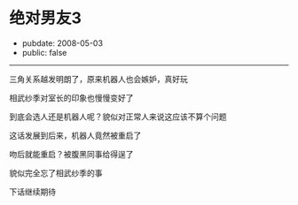 # 绝对男友3

- pubdate: 2008-05-03
- public: false

--------------------------


三角关系越发明朗了，原来机器人也会嫉妒，真好玩

相武纱季对室长的印象也慢慢变好了

到底会选人还是机器人呢？貌似对正常人来说这应该不算个问题

这话发展到后来，机器人竟然被重启了

吻后就能重启？被腹黑同事给得逞了

貌似完全忘了相武纱季的事

下话继续期待
